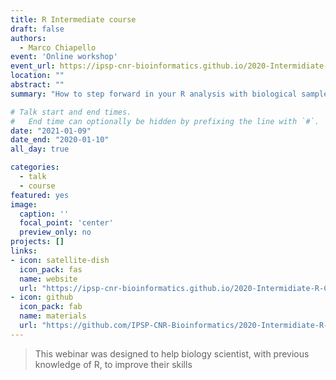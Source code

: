 ```yaml
---
title: R Intermediate course
draft: false
authors: 
  - Marco Chiapello
event: 'Online workshop'
event_url: https://ipsp-cnr-bioinformatics.github.io/2020-Intermidiate-R-CNR/
location: ""
abstract: ""
summary: "How to step forward in your R analysis with biological samples"

# Talk start and end times.
#   End time can optionally be hidden by prefixing the line with `#`.
date: "2021-01-09"
date_end: "2020-01-10"
all_day: true

categories:
  - talk
  - course
featured: yes
image:
  caption: ''
  focal_point: 'center'
  preview_only: no
projects: []
links:
- icon: satellite-dish
  icon_pack: fas
  name: website
  url: "https://ipsp-cnr-bioinformatics.github.io/2020-Intermidiate-R-CNR/"
- icon: github
  icon_pack: fab
  name: materials
  url: "https://github.com/IPSP-CNR-Bioinformatics/2020-Intermidiate-R-CNR"
---
```


> This webinar was designed to help biology scientist, with previous knowledge of R, to improve their skills


